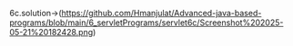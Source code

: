 6c.solution->(https://github.com/Hmanjulat/Advanced-java-based-programs/blob/main/6_servletPrograms/servlet6c/Screenshot%202025-05-21%20182428.png)
